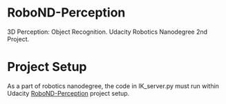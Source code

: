 # RoboND-Perception
3D Perception: Object Recognition. Udacity Robotics Nanodegree 2nd Project.
# Project Setup 
As a part of robotics nanodegree, the code in IK_server.py must run within Udacity [RoboND-Perception](https://github.com/udacity/RoboND-Perception-Project) project setup. 
